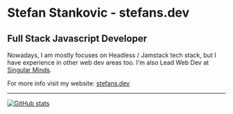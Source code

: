 # Stefan Stankovic - stefans.dev

## Full Stack Javascript Developer

Nowadays, I am mostly focuses on Headless / Jamstack tech stack, but I have experience in other web dev areas too. I'm also Lead Web Dev at [Singular Minds](https://singularminds.eu).

For more info visit my website: [stefans.dev](https://stefans.dev)

---

[![GitHub stats](https://github-readme-stats.vercel.app/api?username=stefansdev)](https://github.com/anuraghazra/github-readme-stats)
